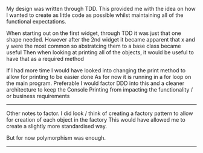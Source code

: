 My design was written through TDD. This provided me with the idea on how I wanted to create as little code
as possible whilst maintaining all of the functional expectations.

When starting out on the first widget, through TDD it was just that one shape needed.
However after the 2nd widget it became apparent that x and y were the most common so abstratcing them to a base class became useful
Then when looking at printing all of the objects, it would be useful to have that as a required method

If I had more time I would have looked into changing the print method to allow for printing to be easier done
As for now it is running in a for loop on the main program.
Preferable I would factor DDD into this and a cleaner architecture to keep the Console Printing from impacting the functionality / or business requirements

----
Other notes to factor.
I did look / think of creating a factory pattern to allow for creation of each object in the factory
This would have allowed me to create a slightly more standardised way.

But for now polymorphism was enough.

---
